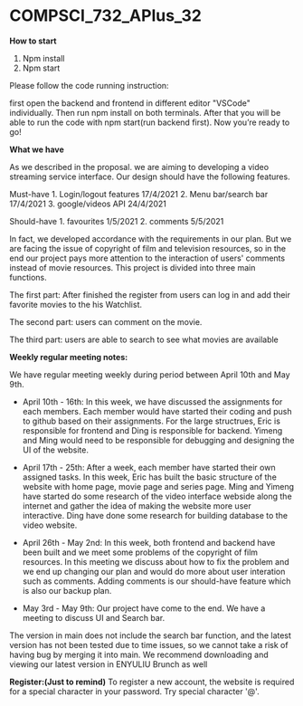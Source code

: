 # COMPSCI_732_APlus_32

<b>How to start</b>

1.	 Npm install
2.	 Npm start

Please follow the code running instruction:

first open the backend and frontend in different editor "VSCode" individually.
Then run npm install on both terminals.
After that you will be able to run the code with npm start(run backend first).
Now you’re ready to go!

<b>What we have</b>

As we described in the proposal. we are aiming to developing a video streaming service interface.  Our design should have the following features. 

Must-have	1.      Login/logout features	17/4/2021
	        2.	Menu bar/search bar	17/4/2021
	        3.	google/videos API	24/4/2021

Should-have	1.	favourites	1/5/2021
	        2.	comments	5/5/2021

In fact, we developed accordance with the requirements in our plan. But we are facing the issue of copyright of film and television resources, so in the end our project pays more attention to the interaction of users' comments instead of movie resources. This project is divided into three main functions. 

The first part: After finished the register from users can log in and add their favorite movies to the his Watchlist.  

The second part:  users can comment on the movie. 

The third part: users are able to search to see what movies are available

<b>Weekly regular meeting notes:</b>

We have regular meeting weekly during period between April 10th and May 9th.

- April 10th - 16th:
In this week, we have discussed the assignments for each members. Each member would have started their coding and push to github based on their assignments. For the large structrues, Eric is responsible for frontend and Ding is responsible for backend. Yimeng and Ming would need to be responsible for debugging and designing the UI of the website. 

- April 17th - 25th:
After a week, each member have started their own assigned tasks. In this week, Eric has built the basic structure of the website with home page, movie page and series page. Ming and Yimeng have started do some research of the video interface webside along the internet and gather the idea of making the website more user interactive. Ding have done some research for building database to the video website. 

- April 26th - May 2nd:
In this week, both frontend and backend have been built and we meet some problems of the copyright of film resources. In this meeting we discuss about how to fix the problem and we end up changing our plan and would do more about user interation such as comments. Adding comments is our should-have feature which is also our backup plan. 

- May 3rd - May 9th:
Our project have come to the end. We have a meeting to discuss UI and Search bar. 


The version in main does not include the search bar function, and the latest version has not been tested due to time issues, so we cannot take a risk of having bug by merging it into main. We recommend downloading and viewing our latest version in ENYULIU Brunch as well

<b>Register:(Just to remind)</b>
To register a new account, the website is required for a special character in your password. Try special character  '@'.
